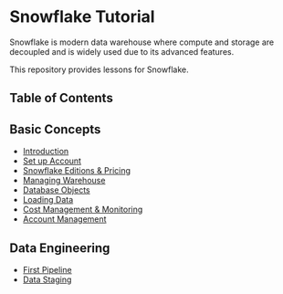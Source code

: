 # Snowflake Tutorial

Snowflake is modern data warehouse where compute and storage are decoupled and is widely used due to its advanced features.

This repository provides lessons for Snowflake.

## Table of Contents

## Basic Concepts
- [Introduction](introduction/index.md)
- [Set up Account](set-up-account/index.md)
- [Snowflake Editions & Pricing](editions-and-pricing/index.md)
- [Managing Warehouse](managing-warehouse/index.md)
- [Database Objects](database-objects/index.md)
- [Loading Data](loading-data/index.md)
- [Cost Management & Monitoring](usage-monitoring/index.md)
- [Account Management](account-management/index.md)



## Data Engineering
- [First Pipeline](first-pipeline/index.md)
- [Data Staging](data-staging/index.md)